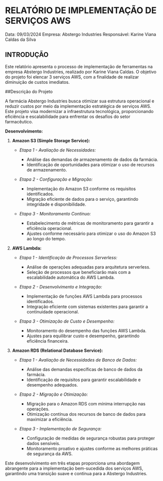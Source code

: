 # RELATÓRIO DE IMPLEMENTAÇÃO DE SERVIÇOS AWS

Data: 09/03/2024 
Empresa: Abstergo Industries
Responsável: Karine Viana Caldas da Silva

## INTRODUÇÃO 

Este relatório apresenta o processo de implementação de ferramentas na empresa Abstergo Industries, realizado por Karine Viana Caldas. O objetivo do projeto foi elencar 3 serviços AWS, com a finalidade de realizar diminuição de custos imediatos.

##Descrição do Projeto

A farmácia Abstergo Industries busca otimizar sua estrutura operacional e reduzir custos por meio da implementação estratégica de serviços AWS. Este projeto visa modernizar a infraestrutura tecnológica, proporcionando eficiência e escalabilidade para enfrentar os desafios do setor farmacêutico.

**Desenvolvimento:**

1. **Amazon S3 (Simple Storage Service):**
   - *Etapa 1 - Avaliação de Necessidades:*
     - Análise das demandas de armazenamento de dados da farmácia.
     - Identificação de oportunidades para otimizar o uso de recursos de armazenamento.

   - *Etapa 2 - Configuração e Migração:*
     - Implementação do Amazon S3 conforme os requisitos identificados.
     - Migração eficiente de dados para o serviço, garantindo integridade e disponibilidade.

   - *Etapa 3 - Monitoramento Contínuo:*
     - Estabelecimento de métricas de monitoramento para garantir a eficiência operacional.
     - Ajustes conforme necessário para otimizar o uso do Amazon S3 ao longo do tempo.

2. **AWS Lambda:**
   - *Etapa 1 - Identificação de Processos Serverless:*
     - Análise de operações adequadas para arquitetura serverless.
     - Seleção de processos que beneficiarão mais com a escalabilidade automática do AWS Lambda.

   - *Etapa 2 - Desenvolvimento e Integração:*
     - Implementação de funções AWS Lambda para processos identificados.
     - Integração eficiente com sistemas existentes para garantir a continuidade operacional.

   - *Etapa 3 - Otimização de Custo e Desempenho:*
     - Monitoramento do desempenho das funções AWS Lambda.
     - Ajustes para equilibrar custo e desempenho, garantindo eficiência financeira.

3. **Amazon RDS (Relational Database Service):**
   - *Etapa 1 - Avaliação de Necessidades de Banco de Dados:*
     - Análise das demandas específicas de banco de dados da farmácia.
     - Identificação de requisitos para garantir escalabilidade e desempenho adequados.

   - *Etapa 2 - Migração e Otimização:*
     - Migração para o Amazon RDS com mínima interrupção nas operações.
     - Otimização contínua dos recursos de banco de dados para maximizar a eficiência.

   - *Etapa 3 - Implementação de Segurança:*
     - Configuração de medidas de segurança robustas para proteger dados sensíveis.
     - Monitoramento proativo e ajustes conforme as melhores práticas de segurança da AWS.

Este desenvolvimento em três etapas proporciona uma abordagem abrangente para a implementação bem-sucedida dos serviços AWS, garantindo uma transição suave e contínua para a Abstergo Industries.
